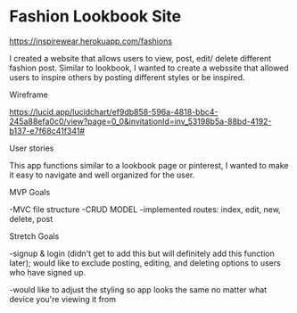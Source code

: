 # Fashion Lookbook Site 

https://inspirewear.herokuapp.com/fashions

I created a website that allows users to view, post, edit/ delete different fashion post. Similar to lookbook, I wanted to create a webssite that allowed users to inspire others by posting different styles or be inspired.   


Wireframe

https://lucid.app/lucidchart/ef9db858-596a-4818-bbc4-245a88efa0c0/view?page=0_0&invitationId=inv_53198b5a-88bd-4192-b137-e7f68c41f341#



User stories 

This app functions similar to a lookbook page or pinterest, I wanted to make it easy to navigate and well organized for the user. 

MVP Goals

-MVC file structure
-CRUD MODEL
-implemented routes: index, edit, new, delete, post 


Stretch Goals

-signup & login (didn't get to add this but will definitely add this function later); would like to exclude posting, editing, and deleting options to  users who have signed up. 

-would like to adjust the styling so app looks the same no matter what device you're viewing it from 